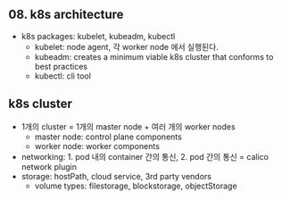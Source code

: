 ## 08. k8s architecture
- k8s packages: kubelet, kubeadm, kubectl
  - kubelet: node agent, 각 worker node 에서 실행된다.
  - kubeadm: creates a minimum viable k8s cluster that conforms to best practices
  - kubectl: cli tool

## k8s cluster
- 1개의 cluster = 1개의 master node + 여러 개의 worker nodes
  - master node: control plane components
  - worker node: worker components
- networking: 1. pod 내의 container 간의 통신, 2. pod 간의 통신 = calico network plugin
- storage: hostPath, cloud service, 3rd party vendors
  - volume types: filestorage, blockstorage, objectStorage
 
